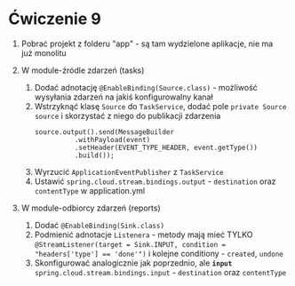 # Ćwiczenie 9

1. Pobrać projekt z folderu "app" - są tam wydzielone aplikacje, nie ma już monolitu
2. W module-źródle zdarzeń (tasks)
   1. Dodać adnotację `@EnableBinding(Source.class)` - możliwość wysyłania zdarzeń na jakiś konfigurowalny kanał
   2. Wstrzyknąć klasę `Source` do `TaskService`, dodać pole `private Source source` i skorzystać z niego do publikacji zdarzenia
      ```
      source.output().send(MessageBuilder
                .withPayload(event)
                .setHeader(EVENT_TYPE_HEADER, event.getType())
                .build());
      ```
    1. Wyrzucić `ApplicationEventPublisher` z `TaskService`
    2. Ustawić `spring.cloud.stream.bindings.output` - `destination` oraz `contentType` w application.yml

3. W module-odbiorcy zdarzeń (reports)
   1. Dodać `@EnableBinding(Sink.class)`
   2. Podmienić adnotacje `Listenera` - metody mają mieć TYLKO `@StreamListener(target = Sink.INPUT, condition = "headers['type'] == 'done'")` i kolejne conditiony - `created`, `undone`
   3. Skonfigurować analogicznie jak poprzednio, ale **`input`** `spring.cloud.stream.bindings.input` - `destination` oraz `contentType`